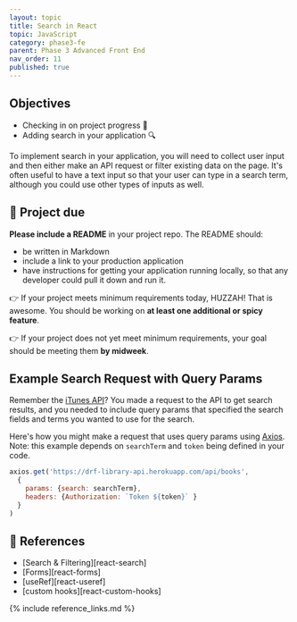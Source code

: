 ```yaml
---
layout: topic
title: Search in React
topic: JavaScript
category: phase3-fe
parent: Phase 3 Advanced Front End
nav_order: 11
published: true
---
```


## Objectives

- Checking in on project progress 👀
- Adding search in your application 🔍

To implement search in your application, you will need to collect user input and then either make an API request or filter existing data on the page. It's often useful to have a text input so that your user can type in a search term, although you could use other types of inputs as well.

## 🎯 Project due

**Please include a README** in your project repo. The README should:

- be written in Markdown
- include a link to your production application
- have instructions for getting your application running locally, so that any developer could pull it down and run it.

👉 If your project meets minimum requirements today, HUZZAH! That is awesome. You should be working on **at least one additional or spicy feature**.

👉 If your project does not yet meet minimum requirements, your goal should be meeting them **by midweek**.


## Example Search Request with Query Params

Remember the [iTunes API](https://developer.apple.com/library/archive/documentation/AudioVideo/Conceptual/iTuneSearchAPI/Searching.html#//apple_ref/doc/uid/TP40017632-CH5-SW1)? You made a request to the API to get search results, and you needed to include query params that specified the search fields and terms you wanted to use for the search.

Here's how you might make a request that uses query params using [Axios](https://github.com/axios/axios#request-config). Note: this example depends on `searchTerm` and `token` being defined in your code.

```js
axios.get('https://drf-library-api.herokuapp.com/api/books',
  {
    params: {search: searchTerm},
    headers: {Authorization: `Token ${token}` }
  }
)
```

## 🔖 References

- [Search & Filtering][react-search]
- [Forms][react-forms]
- [useRef][react-useref]
- [custom hooks][react-custom-hooks]

{% include reference_links.md %}
